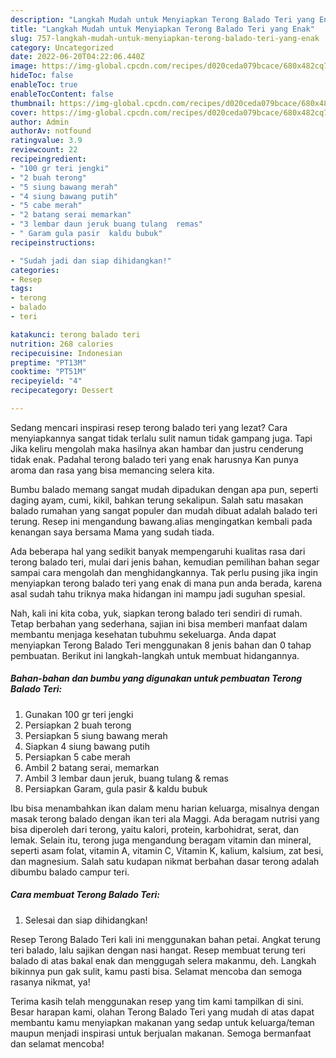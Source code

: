 ```yaml
---
description: "Langkah Mudah untuk Menyiapkan Terong Balado Teri yang Enak"
title: "Langkah Mudah untuk Menyiapkan Terong Balado Teri yang Enak"
slug: 757-langkah-mudah-untuk-menyiapkan-terong-balado-teri-yang-enak
category: Uncategorized
date: 2022-06-20T04:22:06.440Z
image: https://img-global.cpcdn.com/recipes/d020ceda079bcace/680x482cq70/terong-balado-teri-foto-resep-utama.jpg
hideToc: false
enableToc: true
enableTocContent: false
thumbnail: https://img-global.cpcdn.com/recipes/d020ceda079bcace/680x482cq70/terong-balado-teri-foto-resep-utama.jpg
cover: https://img-global.cpcdn.com/recipes/d020ceda079bcace/680x482cq70/terong-balado-teri-foto-resep-utama.jpg
author: Admin
authorAv: notfound
ratingvalue: 3.9
reviewcount: 22
recipeingredient:
- "100 gr teri jengki"
- "2 buah terong"
- "5 siung bawang merah"
- "4 siung bawang putih"
- "5 cabe merah"
- "2 batang serai memarkan"
- "3 lembar daun jeruk buang tulang  remas"
- " Garam gula pasir  kaldu bubuk"
recipeinstructions:

- "Sudah jadi dan siap dihidangkan!"
categories:
- Resep
tags:
- terong
- balado
- teri

katakunci: terong balado teri 
nutrition: 268 calories
recipecuisine: Indonesian
preptime: "PT13M"
cooktime: "PT51M"
recipeyield: "4"
recipecategory: Dessert

---
```



Sedang mencari inspirasi resep terong balado teri yang lezat? Cara menyiapkannya sangat tidak terlalu sulit namun tidak gampang juga. Tapi Jika keliru mengolah maka hasilnya akan hambar dan justru cenderung tidak enak. Padahal terong balado teri yang enak harusnya Kan punya aroma dan rasa yang bisa memancing selera kita.


Bumbu balado memang sangat mudah dipadukan dengan apa pun, seperti daging ayam, cumi, kikil, bahkan terung sekalipun. Salah satu masakan balado rumahan yang sangat populer dan mudah dibuat adalah balado teri terung. Resep ini mengandung bawang.alias mengingatkan kembali pada kenangan saya bersama Mama yang sudah tiada.

Ada beberapa hal yang sedikit banyak mempengaruhi kualitas rasa dari terong balado teri, mulai dari jenis bahan, kemudian pemilihan bahan segar sampai cara mengolah dan menghidangkannya. Tak perlu pusing jika ingin menyiapkan terong balado teri yang enak di mana pun anda berada, karena asal sudah tahu triknya maka hidangan ini mampu jadi suguhan spesial.


Nah, kali ini kita coba, yuk, siapkan terong balado teri sendiri di rumah. Tetap berbahan yang sederhana, sajian ini bisa memberi manfaat dalam membantu menjaga kesehatan tubuhmu sekeluarga. Anda dapat menyiapkan Terong Balado Teri menggunakan 8 jenis bahan dan 0 tahap pembuatan. Berikut ini langkah-langkah untuk membuat hidangannya.

<!--inarticleads1-->

##### Bahan-bahan dan bumbu yang digunakan untuk pembuatan Terong Balado Teri:

1. Gunakan 100 gr teri jengki
1. Persiapkan 2 buah terong
1. Persiapkan 5 siung bawang merah
1. Siapkan 4 siung bawang putih
1. Persiapkan 5 cabe merah
1. Ambil 2 batang serai, memarkan
1. Ambil 3 lembar daun jeruk, buang tulang &amp; remas
1. Persiapkan  Garam, gula pasir &amp; kaldu bubuk


Ibu bisa menambahkan ikan dalam menu harian keluarga, misalnya dengan masak terong balado dengan ikan teri ala Maggi. Ada beragam nutrisi yang bisa diperoleh dari terong, yaitu kalori, protein, karbohidrat, serat, dan lemak. Selain itu, terong juga mengandung beragam vitamin dan mineral, seperti asam folat, vitamin A, vitamin C, Vitamin K, kalium, kalsium, zat besi, dan magnesium. Salah satu kudapan nikmat berbahan dasar terong adalah dibumbu balado campur teri. 

<!--inarticleads2-->

##### Cara membuat Terong Balado Teri:


1. Selesai dan siap dihidangkan!

Resep Terong Balado Teri kali ini menggunakan bahan petai. Angkat terung teri balado, lalu sajikan dengan nasi hangat. Resep membuat terung teri balado di atas bakal enak dan menggugah selera makanmu, deh. Langkah bikinnya pun gak sulit, kamu pasti bisa. Selamat mencoba dan semoga rasanya nikmat, ya! 

Terima kasih telah menggunakan resep yang tim kami tampilkan di sini. Besar harapan kami, olahan Terong Balado Teri yang mudah di atas dapat membantu kamu menyiapkan makanan yang sedap untuk keluarga/teman maupun menjadi inspirasi untuk berjualan makanan. Semoga bermanfaat dan selamat mencoba!
